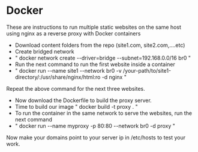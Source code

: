 # Docker
These are instructions to run multiple static websites on the same host using nginx as a reverse proxy with Docker containers

- Download content folders from the repo (site1.com, site2.com,....etc)
- Create bridged network 
- " docker network create --driver=bridge --subnet=192.168.0.0/16 br0 "
- Run the next command to run the first website inside a container
- " docker run --name site1 --network br0 -v /your-path/to/site1-directory/:/usr/share/nginx/html:ro -d nginx "

Repeat the above command for the next three websites.

- Now download the Dockerfile to build the proxy server.
- Time to build our image " docker build -t proxy . "
- To run the container in the same network to serve the websites, run the next command
- " docker run --name myproxy -p 80:80 --network br0 -d proxy "

Now make your domains point to your server ip in /etc/hosts to test your work.
